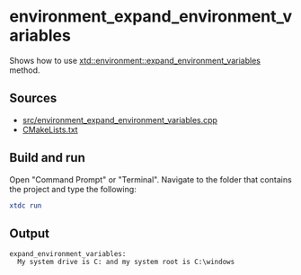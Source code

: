 # environment_expand_environment_variables

Shows how to use [xtd::environment::expand_environment_variables](https://gammasoft71.github.io/xtd/reference_guides/latest/classxtd_1_1environment.html#aafe787566bc6c20c39491e295c2b48a7) method.

## Sources

* [src/environment_expand_environment_variables.cpp](src/environment_expand_environment_variables.cpp)
* [CMakeLists.txt](CMakeLists.txt)

## Build and run

Open "Command Prompt" or "Terminal". Navigate to the folder that contains the project and type the following:

```cmake
xtdc run
```

## Output

```
expand_environment_variables:
  My system drive is C: and my system root is C:\windows
```
